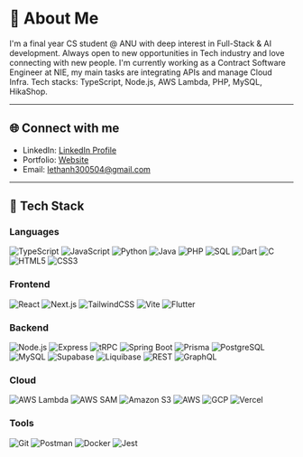 # 🧠 About Me

I'm a final year CS student @ ANU with deep interest in Full-Stack & AI development. Always open to new opportunities in Tech industry and love connecting with new people.
I'm currently working as a Contract Software Engineer at NIE, my main tasks are integrating APIs and manage Cloud Infra. Tech stacks: TypeScript, Node.js, AWS Lambda, PHP, MySQL, HikaShop.

---

## 🌐 Connect with me

- LinkedIn: [LinkedIn Profile](https://www.linkedin.com/in/thanhnguyen2004/)
- Portfolio: [Website]([https://thanh-nguyen.vercel.app/](https://www.example.com/))
- Email: lethanh300504@gmail.com
---

## 🧰 Tech Stack

### Languages
![TypeScript](https://img.shields.io/badge/TypeScript-3178C6?logo=typescript&logoColor=white)
![JavaScript](https://img.shields.io/badge/JavaScript-F7DF1E?logo=javascript&logoColor=black)
![Python](https://img.shields.io/badge/Python-3776AB?logo=python&logoColor=white)
![Java](https://img.shields.io/badge/Java-007396?logo=openjdk&logoColor=white)
![PHP](https://img.shields.io/badge/PHP-777BB4?logo=php&logoColor=white)
![SQL](https://img.shields.io/badge/SQL-336791?logo=postgresql&logoColor=white)
![Dart](https://img.shields.io/badge/Dart-0175C2?logo=dart&logoColor=white)
![C](https://img.shields.io/badge/C-00599C?logo=c&logoColor=white)
![HTML5](https://img.shields.io/badge/HTML5-E34F26?logo=html5&logoColor=white)
![CSS3](https://img.shields.io/badge/CSS3-1572B6?logo=css3&logoColor=white)

### Frontend 
![React](https://img.shields.io/badge/React-61DAFB?logo=react&logoColor=black)
![Next.js](https://img.shields.io/badge/Next.js-000000?logo=nextdotjs&logoColor=white)
![TailwindCSS](https://img.shields.io/badge/TailwindCSS-06B6D4?logo=tailwindcss&logoColor=white)
![Vite](https://img.shields.io/badge/Vite-646CFF?logo=vite&logoColor=white)
![Flutter](https://img.shields.io/badge/Flutter-02569B?logo=flutter&logoColor=white)

### Backend 
![Node.js](https://img.shields.io/badge/Node.js-339933?logo=node.js&logoColor=white)
![Express](https://img.shields.io/badge/Express-000000?logo=express&logoColor=white)
![tRPC](https://img.shields.io/badge/tRPC-2596BE?logo=trpc&logoColor=white)
![Spring Boot](https://img.shields.io/badge/Spring%20Boot-6DB33F?logo=springboot&logoColor=white)
![Prisma](https://img.shields.io/badge/Prisma-2D3748?logo=prisma&logoColor=white)
![PostgreSQL](https://img.shields.io/badge/PostgreSQL-4169E1?logo=postgresql&logoColor=white)
![MySQL](https://img.shields.io/badge/MySQL-4479A1?logo=mysql&logoColor=white)
![Supabase](https://img.shields.io/badge/Supabase-3ECF8E?logo=supabase&logoColor=black)
![Liquibase](https://img.shields.io/badge/Liquibase-2962FF?logo=liquibase&logoColor=white)
![REST](https://img.shields.io/badge/REST-FF6F00?logo=swagger&logoColor=white)
![GraphQL](https://img.shields.io/badge/GraphQL-E10098?logo=graphql&logoColor=white)

### Cloud
![AWS Lambda](https://img.shields.io/badge/AWS%20Lambda-FF9900?logo=awslambda&logoColor=white)
![AWS SAM](https://img.shields.io/badge/AWS%20SAM-232F3E?logo=aws&logoColor=white)
![Amazon S3](https://img.shields.io/badge/Amazon%20S3-569A31?logo=amazons3&logoColor=white)
![AWS](https://img.shields.io/badge/AWS-232F3E?logo=amazon-aws&logoColor=white)
![GCP](https://img.shields.io/badge/GCP-4285F4?logo=googlecloud&logoColor=white)
![Vercel](https://img.shields.io/badge/Vercel-000000?logo=vercel&logoColor=white)


### Tools 
![Git](https://img.shields.io/badge/Git-F05032?logo=git&logoColor=white)
![Postman](https://img.shields.io/badge/Postman-FF6C37?logo=postman&logoColor=white)
![Docker](https://img.shields.io/badge/Docker-2496ED?logo=docker&logoColor=white)
![Jest](https://img.shields.io/badge/Jest-C21325?logo=jest&logoColor=white)
